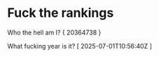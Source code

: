 # Fuck the rankings

Who the hell am I?
{ 20364738 }

What fucking year is it?
[ 2025-07-01T10:56:40Z ]
